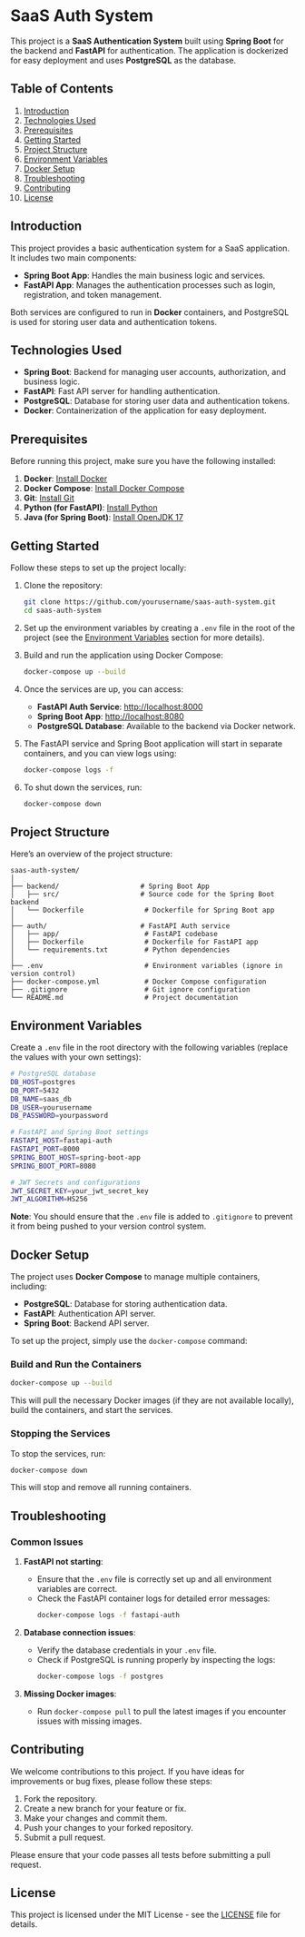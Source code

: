 
# SaaS Auth System

This project is a **SaaS Authentication System** built using **Spring Boot** for the backend and **FastAPI** for authentication. The application is dockerized for easy deployment and uses **PostgreSQL** as the database.

## Table of Contents

1. [Introduction](#introduction)
2. [Technologies Used](#technologies-used)
3. [Prerequisites](#prerequisites)
4. [Getting Started](#getting-started)
5. [Project Structure](#project-structure)
6. [Environment Variables](#environment-variables)
7. [Docker Setup](#docker-setup)
8. [Troubleshooting](#troubleshooting)
9. [Contributing](#contributing)
10. [License](#license)

## Introduction

This project provides a basic authentication system for a SaaS application. It includes two main components:

- **Spring Boot App**: Handles the main business logic and services.
- **FastAPI App**: Manages the authentication processes such as login, registration, and token management.

Both services are configured to run in **Docker** containers, and PostgreSQL is used for storing user data and authentication tokens.

## Technologies Used

- **Spring Boot**: Backend for managing user accounts, authorization, and business logic.
- **FastAPI**: Fast API server for handling authentication.
- **PostgreSQL**: Database for storing user data and authentication tokens.
- **Docker**: Containerization of the application for easy deployment.

## Prerequisites

Before running this project, make sure you have the following installed:

1. **Docker**: [Install Docker](https://www.docker.com/get-started)
2. **Docker Compose**: [Install Docker Compose](https://docs.docker.com/compose/install/)
3. **Git**: [Install Git](https://git-scm.com/book/en/v2/Getting-Started-Installing-Git)
4. **Python (for FastAPI)**: [Install Python](https://www.python.org/downloads/)
5. **Java (for Spring Boot)**: [Install OpenJDK 17](https://adoptopenjdk.net/)

## Getting Started

Follow these steps to set up the project locally:

1. Clone the repository:
   ```bash
   git clone https://github.com/yourusername/saas-auth-system.git
   cd saas-auth-system
   ```

2. Set up the environment variables by creating a `.env` file in the root of the project (see the [Environment Variables](#environment-variables) section for more details).

3. Build and run the application using Docker Compose:
   ```bash
   docker-compose up --build
   ```

4. Once the services are up, you can access:

   - **FastAPI Auth Service**: [http://localhost:8000](http://localhost:8000)
   - **Spring Boot App**: [http://localhost:8080](http://localhost:8080)
   - **PostgreSQL Database**: Available to the backend via Docker network.

5. The FastAPI service and Spring Boot application will start in separate containers, and you can view logs using:
   ```bash
   docker-compose logs -f
   ```

6. To shut down the services, run:
   ```bash
   docker-compose down
   ```

## Project Structure

Here’s an overview of the project structure:

```
saas-auth-system/
│
├── backend/                    # Spring Boot App
│   ├── src/                    # Source code for the Spring Boot backend
│   └── Dockerfile               # Dockerfile for Spring Boot app
│
├── auth/                       # FastAPI Auth service
│   ├── app/                     # FastAPI codebase
│   ├── Dockerfile               # Dockerfile for FastAPI app
│   └── requirements.txt         # Python dependencies
│
├── .env                         # Environment variables (ignore in version control)
├── docker-compose.yml           # Docker Compose configuration
├── .gitignore                   # Git ignore configuration
└── README.md                    # Project documentation
```

## Environment Variables

Create a `.env` file in the root directory with the following variables (replace the values with your own settings):

```bash
# PostgreSQL database
DB_HOST=postgres
DB_PORT=5432
DB_NAME=saas_db
DB_USER=yourusername
DB_PASSWORD=yourpassword

# FastAPI and Spring Boot settings
FASTAPI_HOST=fastapi-auth
FASTAPI_PORT=8000
SPRING_BOOT_HOST=spring-boot-app
SPRING_BOOT_PORT=8080

# JWT Secrets and configurations
JWT_SECRET_KEY=your_jwt_secret_key
JWT_ALGORITHM=HS256
```

**Note**: You should ensure that the `.env` file is added to `.gitignore` to prevent it from being pushed to your version control system.

## Docker Setup

The project uses **Docker Compose** to manage multiple containers, including:

- **PostgreSQL**: Database for storing authentication data.
- **FastAPI**: Authentication API server.
- **Spring Boot**: Backend API server.

To set up the project, simply use the `docker-compose` command:

### Build and Run the Containers

```bash
docker-compose up --build
```

This will pull the necessary Docker images (if they are not available locally), build the containers, and start the services.

### Stopping the Services

To stop the services, run:

```bash
docker-compose down
```

This will stop and remove all running containers.

## Troubleshooting

### Common Issues

1. **FastAPI not starting**: 
   - Ensure that the `.env` file is correctly set up and all environment variables are correct.
   - Check the FastAPI container logs for detailed error messages:
     ```bash
     docker-compose logs -f fastapi-auth
     ```

2. **Database connection issues**:
   - Verify the database credentials in your `.env` file.
   - Check if PostgreSQL is running properly by inspecting the logs:
     ```bash
     docker-compose logs -f postgres
     ```

3. **Missing Docker images**:
   - Run `docker-compose pull` to pull the latest images if you encounter issues with missing images.

## Contributing

We welcome contributions to this project. If you have ideas for improvements or bug fixes, please follow these steps:

1. Fork the repository.
2. Create a new branch for your feature or fix.
3. Make your changes and commit them.
4. Push your changes to your forked repository.
5. Submit a pull request.

Please ensure that your code passes all tests before submitting a pull request.

## License

This project is licensed under the MIT License - see the [LICENSE](LICENSE) file for details.


